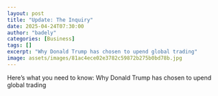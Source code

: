 ```yaml
---
layout: post
title: "Update: The Inquiry"
date: 2025-04-24T07:30:00
author: "badely"
categories: [Business]
tags: []
excerpt: "Why Donald Trump has chosen to upend global trading"
image: assets/images/81ac4ece02e3782c59872b275b0bd78b.jpg
---
```


Here’s what you need to know: Why Donald Trump has chosen to upend global trading

